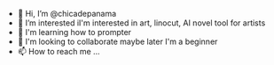 - 👋 Hi, I’m @chicadepanama
- 👀 I’m interested iI'm interested in art, linocut, AI novel tool for artists
- 🌱 I'm learning how to prompter
- 💞️  I'm looking to collaborate maybe later I'm a beginner
- 📫 How to reach me ...

<!---
chicadepanama/chicadepanama is a ✨ special ✨ repository because its `README.md` (this file) appears on your GitHub profile.
You can click the Preview link to take a look at your changes.
--->
